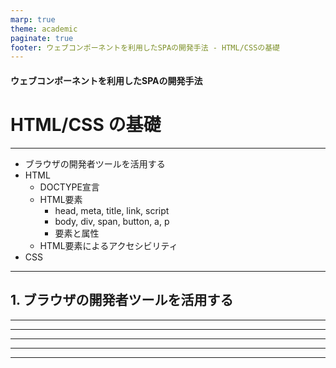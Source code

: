 ```yaml
---
marp: true
theme: academic
paginate: true
footer: ウェブコンポーネントを利用したSPAの開発手法 - HTML/CSSの基礎
---
```


<!-- 
_class: lead
_footer: ""
 -->

#### ウェブコンポーネントを利用したSPAの開発手法

# HTML/CSS の基礎

---

<!-- _header: 目次 -->

* ブラウザの開発者ツールを活用する
* HTML
  * DOCTYPE宣言
  * HTML要素
    * head, meta, title, link, script
    * body, div, span, button, a, p
    * 要素と属性
  * HTML要素によるアクセシビリティ
* CSS 

---

<!-- _class: lead -->

## 1. ブラウザの開発者ツールを活用する

---

<!-- _header: 1.1. 開発者ツールとは？  -->

---

<!-- _header: 1.2. 要素タブ -->

---

<!-- _header: 1.3. スタイルペイン -->

---

<!-- _header: 1.4. コンソールタブ -->

---

<!-- _header: 1.5. ネットワークタブ -->